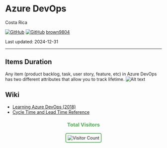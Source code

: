 # Azure DevOps 

Costa Rica

[![GitHub](https://badgen.net/badge/icon/github?icon=github&label)](https://github.com)
[![GitHub](https://img.shields.io/badge/--181717?logo=github&logoColor=ffffff)](https://github.com/)
[brown9804](https://github.com/brown9804)

Last updated: 2024-12-31

----------

## Items Duration 

Any item (product backlog, task, user story, feature, etc) in Azure DevOps has two different attributes that allow you to track lifetime.
![Alt text](https://github.com/brown9804/MSCloudEssentials_LPath/blob/main/0_Azure/img/AzureDevOps/%5Bimg%5D_AzureDevOpsDurationCycle.png)

## Wiki 
- [Learning Azure DevOps (2018)](https://www.linkedin.com/learning/learning-azure-devops-2018/idea-to-release-with-azure-devops?u=2095204) 
- [Cycle Time and Lead Time Reference](https://docs.microsoft.com/en-us/azure/devops/report/dashboards/cycle-time-and-lead-time?view=azure-devops) 


<div align="center">
  <h3 style="color: #4CAF50;">Total Visitors</h3>
  <img src="https://profile-counter.glitch.me/brown9804/count.svg" alt="Visitor Count" style="border: 2px solid #4CAF50; border-radius: 5px; padding: 5px;"/>
</div>
